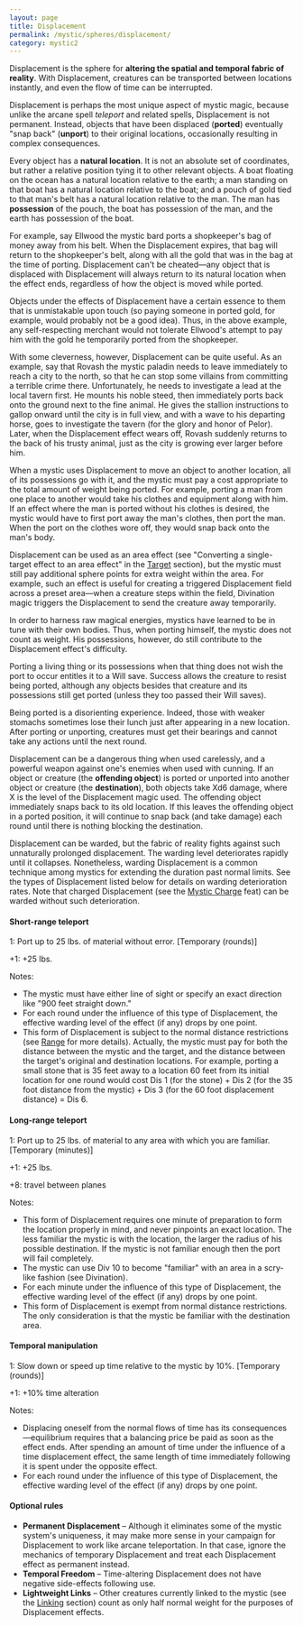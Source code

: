 ```yaml
---
layout: page
title: Displacement
permalink: /mystic/spheres/displacement/
category: mystic2
---
```

Displacement is the sphere for **altering the spatial and temporal
fabric of reality**. With Displacement, creatures can be transported
between locations instantly, and even the flow of time can be
interrupted.

Displacement is perhaps the most unique aspect of mystic magic, because
unlike the arcane spell *teleport* and related spells, Displacement is
not permanent. Instead, objects that have been displaced (**ported**)
eventually "snap back" (**unport**) to their original locations,
occasionally resulting in complex consequences.

Every object has a **natural location**. It is not an absolute set of
coordinates, but rather a relative position tying it to other relevant
objects. A boat floating on the ocean has a natural location relative to
the earth; a man standing on that boat has a natural location relative
to the boat; and a pouch of gold tied to that man's belt has a natural
location relative to the man. The man has **possession** of the pouch,
the boat has possession of the man, and the earth has possession of the
boat.

For example, say Ellwood the mystic bard ports a shopkeeper's bag of
money away from his belt. When the Displacement expires, that bag will
return to the shopkeeper's belt, along with all the gold that was in the
bag at the time of porting. Displacement can't be cheated—any object
that is displaced with Displacement will always return to its natural
location when the effect ends, regardless of how the object is moved
while ported.

Objects under the effects of Displacement have a certain essence to them
that is unmistakable upon touch (so paying someone in ported gold, for
example, would probably not be a good idea). Thus, in the above example,
any self-respecting merchant would not tolerate Ellwood's attempt to pay
him with the gold he temporarily ported from the shopkeeper.

With some cleverness, however, Displacement can be quite useful. As an
example, say that Rovash the mystic paladin needs to leave immediately
to reach a city to the north, so that he can stop some villains from
committing a terrible crime there. Unfortunately, he needs to
investigate a lead at the local tavern first. He mounts his noble steed,
then immediately ports back onto the ground next to the fine animal. He
gives the stallion instructions to gallop onward until the city is in
full view, and with a wave to his departing horse, goes to investigate
the tavern (for the glory and honor of Pelor). Later, when the
Displacement effect wears off, Rovash suddenly returns to the back of
his trusty animal, just as the city is growing ever larger before him.

When a mystic uses Displacement to move an object to another location,
all of its possessions go with it, and the mystic must pay a cost
appropriate to the total amount of weight being ported. For example,
porting a man from one place to another would take his clothes and
equipment along with him. If an effect where the man is ported without
his clothes is desired, the mystic would have to first port away the
man's clothes, then port the man. When the port on the clothes wore off,
they would snap back onto the man's body.

Displacement can be used as an area effect (see "Converting a
single-target effect to an area effect" in the
[Target](/mystic/components/target) section), but the mystic must still
pay additional sphere points for extra weight within the area. For
example, such an effect is useful for creating a triggered Displacement
field across a preset area—when a creature steps within the field,
Divination magic triggers the Displacement to send the creature away
temporarily.

In order to harness raw magical energies, mystics have learned to be in
tune with their own bodies. Thus, when porting himself, the mystic does
not count as weight. His possessions, however, do still contribute to
the Displacement effect's difficulty.

Porting a living thing or its possessions when that thing does not wish
the port to occur entitles it to a Will save. Success allows the
creature to resist being ported, although any objects besides that
creature and its possessions still get ported (unless they too passed
their Will saves).

Being ported is a disorienting experience. Indeed, those with weaker
stomachs sometimes lose their lunch just after appearing in a new
location. After porting or unporting, creatures must get their bearings
and cannot take any actions until the next round.

Displacement can be a dangerous thing when used carelessly, and a
powerful weapon against one's enemies when used with cunning. If an
object or creature (the **offending object**) is ported or unported into
another object or creature (the **destination**), both objects take Xd6
damage, where X is the level of the Displacement magic used. The
offending object immediately snaps back to its old location. If this
leaves the offending object in a ported position, it will continue to
snap back (and take damage) each round until there is nothing blocking
the destination.

Displacement can be warded, but the fabric of reality fights against
such unnaturally prolonged displacement. The warding level deteriorates
rapidly until it collapses. Nonetheless, warding Displacement is a
common technique among mystics for extending the duration past normal
limits. See the types of Displacement listed below for details on
warding deterioration rates. Note that charged Displacement (see the
[Mystic Charge](/mystic/feats/mysticCharge) feat) can be warded without
such deterioration.

#### Short-range teleport

1: Port up to 25 lbs. of material without error. \[Temporary (rounds)\]

+1: +25 lbs.

Notes:

-   The mystic must have either line of sight or specify an exact
    direction like "900 feet straight down."
-   For each round under the influence of this type of Displacement, the
    effective warding level of the effect (if any) drops by one point.
-   This form of Displacement is subject to the normal distance
    restrictions (see [Range](/mystic/components/range) for
    more details). Actually, the mystic must pay for both the distance
    between the mystic and the target, and the distance between the
    target's original and destination locations. For example, porting a
    small stone that is 35 feet away to a location 60 feet from its
    initial location for one round would cost Dis 1 (for the stone) +
    Dis 2 (for the 35 foot distance from the mystic) + Dis 3 (for the 60
    foot displacement distance) = Dis 6.

#### Long-range teleport

1: Port up to 25 lbs. of material to any area with which you are
familiar. \[Temporary (minutes)\]

+1: +25 lbs.

+8: travel between planes

Notes:

-   This form of Displacement requires one minute of preparation to form
    the location properly in mind, and never pinpoints an
    exact location. The less familiar the mystic is with the location,
    the larger the radius of his possible destination. If the mystic is
    not familiar enough then the port will fail completely.
-   The mystic can use Div 10 to become "familiar" with an area in a
    scry-like fashion (see Divination).
-   For each minute under the influence of this type of Displacement,
    the effective warding level of the effect (if any) drops by
    one point.
-   This form of Displacement is exempt from normal
    distance restrictions. The only consideration is that the mystic be
    familiar with the destination area.

#### Temporal manipulation

1: Slow down or speed up time relative to the mystic by 10%. \[Temporary
(rounds)\]

+1: +10% time alteration

Notes:

-   Displacing oneself from the normal flows of time has its
    consequences—equilibrium requires that a balancing price be paid as
    soon as the effect ends. After spending an amount of time under the
    influence of a time displacement effect, the same length of time
    immediately following it is spent under the opposite effect.
-   For each round under the influence of this type of Displacement, the
    effective warding level of the effect (if any) drops by one point.

#### Optional rules

-   **Permanent Displacement** – Although it eliminates some of the
    mystic system's uniqueness, it may make more sense in your campaign
    for Displacement to work like arcane teleportation. In that case,
    ignore the mechanics of temporary Displacement and treat each
    Displacement effect as permanent instead.
-   **Temporal Freedom** – Time-altering Displacement does not have
    negative side-effects following use.
-   **Lightweight Links** – Other creatures currently linked to the
    mystic (see the [Linking](/mystic/techniques/linking) section) count
    as only half normal weight for the purposes of Displacement effects.
